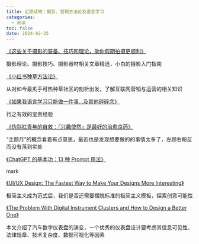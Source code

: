 ```yaml
---
title: 近期读物｜摄影、营销方法论及语言学习
categories:
  - 阅读
toc: false
date: 2024-02-25
---
```


[《这些关于摄影的装备、技巧和理论，助你假期拍摄更顺利》](https://sspai.com/post/75837)

摄影理论、摄影技巧、摄影器材相关文章精选，小白的摄影入门指南



[《小红书种草方法论》](https://docs.qq.com/pdf/DTmFvb25XbWFqSXVD?)

从对如今最炙手可热种草社区的剖析出发，了解互联网营销与运营的相关知识



[《如果我语言学习只能做一件事…及其他碎碎念》](https://sspai.com/post/85611)

行之有效的宝贵经验



[《伪斜杠青年的自救：「兴趣使然」是最好的治愈良药》](https://sspai.com/post/86625)

“主题月”的概念看着有点意思，最近也是发现想要做的的事情太多了，左顾右盼反而没有落到实处



[《ChatGPT 的基本功：13 种 Prompt 用法》](https://sspai.com/post/78593)

mark



[《UI/UX Design: The Fastest Way to Make Your Designs More Interesting》](https://medium.com/@nicklawrencedesign/ui-ux-design-the-fastest-way-to-make-your-designs-more-interesting-77ea358a65bd)

极简主义成为范式后，我们是否还需要摆脱标准的极简主义模板，探索创意可能性



[《The Problem With Digital Instrument Clusters and How to Design a Better One》](https://www.theturnsignalblog.com/the-problem-with-digital-instrument-clusters-and-how-to-design-a-better-one/)

本文介绍了汽车数字仪表盘的演变，一个优秀的仪表盘设计要考虑其信息可见性、法律规章、技术复杂度、数据可视化等因素
